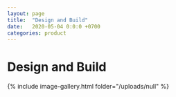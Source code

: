```yaml
---
layout: page
title:  "Design and Build"
date:   2020-05-04 0:0:0 +0700
categories: product
---
```

# Design and Build


{% include image-gallery.html folder="/uploads/null" %}